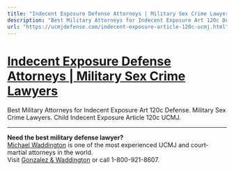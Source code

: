 ```yaml
---
title: "Indecent Exposure Defense Attorneys | Military Sex Crime Lawyers"
description: "Best Military Attorneys for Indecent Exposure Art 120c Defense. Military Sex Crime Lawyers. Child Indecent Exposure Article 120c UCMJ."
url: "https://ucmjdefense.com/indecent-exposure-article-120c-ucmj.html"
---
```


# [Indecent Exposure Defense Attorneys | Military Sex Crime Lawyers](https://ucmjdefense.com/indecent-exposure-article-120c-ucmj.html)

Best Military Attorneys for Indecent Exposure Art 120c Defense. Military Sex Crime Lawyers. Child Indecent Exposure Article 120c UCMJ.

---

**Need the best military defense lawyer?**  
[Michael Waddington](https://ucmjdefense.com/attorneys/michael-stewart-waddington-partner.html) is one of the most experienced UCMJ and court-martial attorneys in the world.  
Visit [Gonzalez & Waddington](https://ucmjdefense.com) or call 1-800-921-8607.
